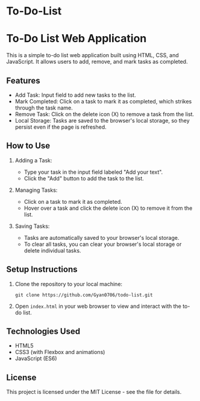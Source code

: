 # To-Do-List

# To-Do List Web Application

This is a simple to-do list web application built using HTML, CSS, and JavaScript. It allows users to add, remove, and mark tasks as completed.

## Features
- Add Task: Input field to add new tasks to the list.
- Mark Completed: Click on a task to mark it as completed, which strikes through the task name.
- Remove Task: Click on the delete icon (X) to remove a task from the list.
- Local Storage: Tasks are saved to the browser's local storage, so they persist even if the page is refreshed.

## How to Use

1. Adding a Task:
   - Type your task in the input field labeled "Add your text".
   - Click the "Add" button to add the task to the list.

2. Managing Tasks:
   - Click on a task to mark it as completed.
   - Hover over a task and click the delete icon (X) to remove it from the list.

3. Saving Tasks:
   - Tasks are automatically saved to your browser's local storage.
   - To clear all tasks, you can clear your browser's local storage or delete individual tasks.

## Setup Instructions

1. Clone the repository to your local machine:
   ```
   git clone https://github.com/Gyan0706/todo-list.git
   ```

2. Open `index.html` in your web browser to view and interact with the to-do list.

## Technologies Used

- HTML5
- CSS3 (with Flexbox and animations)
- JavaScript (ES6)


## License

This project is licensed under the MIT License - see the  file for details.

